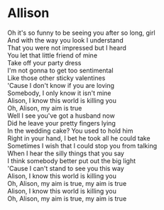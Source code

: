 # Allison

Oh it's so funny to be seeing you after so long, girl  
And with the way you look I understand  
That you were not impressed but I heard  
You let that little friend of mine  
Take off your party dress  
I'm not gonna to get too sentimental  
Like those other sticky valentines  
'Cause I don't know if you are loving  
Somebody, I only know it isn't mine  
Alison, I know this world is killing you  
Oh, Alison, my aim is true  
Well I see you've got a husband now  
Did he leave your pretty fingers lying  
In the wedding cake? You used to hold him  
Right in your hand, I bet he took all he could take  
Sometimes I wish that I could stop you from talking  
When I hear the silly things that you say  
I think somebody better put out the big light  
'Cause I can't stand to see you this way  
Alison, I know this world is killing you  
Oh, Alison, my aim is true, my aim is true  
Alison, I know this world is killing you  
Oh, Alison, my aim is true, my aim is true
